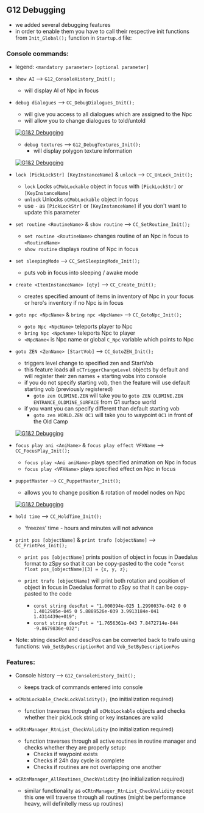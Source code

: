 ## G12 Debugging
 - we added several debugging features
 - in order to enable them you have to call their respective init functions from `Init_Global();` function in `Startup.d` file:
  
### Console commands:
  * legend: `<mandatory parameter>` `[optional parameter]`
  
  * `show AI` --> `G12_ConsoleHistory_Init();` 
      *   will display AI of Npc in focus

  * `debug dialogues` --> `CC_DebugDialogues_Init();`
      * will give you access to all dialogues which are assigned to the Npc
      * will allow you to change dialogues to told/untold

    [![G1&2 Debugging](https://img.youtube.com/vi/T0Dm3VQXX40/0.jpg)](https://www.youtube.com/watch?v=T0Dm3VQXX40)

	* `debug textures` --> `G12_DebugTextures_Init();`
      * will display polygon texture information

    [![G1&2 Debugging](https://img.youtube.com/vi/AvF2FuamDPM/0.jpg)](https://www.youtube.com/watch?v=AvF2FuamDPM)

  * `lock [PickLockStr] [KeyInstanceName]` & `unlock` --> `CC_UnLock_Init();`
      * `lock` Locks `oCMobLockable` object in focus with `[PickLockStr]` or `[KeyInstanceName]`
      * `unlock` Unlocks `oCMobLockable` object in focus
	  * use `-` as `[PickLockStr]` or `[KeyInstanceName]` if you don't want to update this parameter

  * `set routine <RoutineName>` & `show routine` --> `CC_SetRoutine_Init();`
      * `set routine <RoutineName>` changes routine of an Npc in focus to `<RoutineName>`
      * `show routine` displays routine of Npc in focus

  * `set sleepingMode` --> `CC_SetSleepingMode_Init();`
      * puts vob in focus into sleeping / awake mode
	  
  * `create <ItemInstanceName> [qty]` --> `CC_Create_Init();`
      * creates specified amount of items in inventory of Npc in your focus or hero's inventory if no Npc is in focus

  * `goto npc <NpcName>` & `bring npc <NpcName>` --> `CC_GotoNpc_Init();`
      * `goto Npc <NpcName>` teleports player to Npc
      * `bring Npc <NpcName>` teleports Npc to player
	  * `<NpcName<` is Npc name or global `C_Npc` variable which points to Npc

  * `goto ZEN <ZenName> [StartVob]` --> `CC_GotoZEN_Init();`
      * triggers level change to specified zen and StartVob
      * this feature loads all `oCTriggerChangeLevel` objects by default and will register their zen names + starting vobs into console
      * if you do not specify starting vob, then the feature will use default starting vob (previously registered)
          * `goto zen OLDMINE.ZEN` will take you to `goto ZEN OLDMINE.ZEN ENTRANCE_OLDMINE_SURFACE` from G1 surface world
      * if you want you can specify different than default starting vob
          * `goto zen WORLD.ZEN OC1` will take you to waypoint `OC1` in front of the Old Camp

    [![G1&2 Debugging](https://img.youtube.com/vi/aP23vubB6Mc/0.jpg)](https://www.youtube.com/watch?v=aP23vubB6Mc)

  * `focus play ani <AniName>` & `focus play effect VFXName` --> `CC_FocusPlay_Init();`
      * `focus play <Ani aniName>` plays specified animation on Npc in focus
      * `focus play <VFXName>` plays specified effect on Npc in focus

  * `puppetMaster` --> `CC_PuppetMaster_Init();`
      * allows you to change position & rotation of model nodes on Npc

    [![G1&2 Debugging](https://img.youtube.com/vi/le2BhxYEG9Y/0.jpg)](https://www.youtube.com/watch?v=le2BhxYEG9Y)

  * `hold time` --> `CC_HoldTime_Init();`
      * 'freezes' time - hours and minutes will not advance

  * `print pos [objectName]` & `print trafo [objectName]` --> `CC_PrintPos_Init();`
      * `print pos [objectName]` prints position of object in focus in Daedalus format to zSpy so that it can be copy-pasted to the code
        *`const float pos_[objectName][3] = {x, y, z};`
		
      * `print trafo [objectName]` will print both rotation and position of object in focus in Daedalus format to zSpy so that it can be copy-pasted to the code
        * `const string descRot = "1.000394e-025 1.2990037e-042 0 0 1.4012985e-045 0 5.8889526e-039 3.9913184e-041 1.4314439e+019";`
        * `const string descPot = "1.7656361e-043 7.8472714e-044 -9.8679836e-032";`

   * Note: string descRot and descPos can be converted back to trafo using functions: `Vob_SetByDescriptionRot` and `Vob_SetByDescriptionPos`

### Features:

  * Console history --> `G12_ConsoleHistory_Init();`
      * keeps track of commands entered into console

 * `oCMobLockable_CheckLockValidity();` (no initialization required)
      * function traverses through all `oCMobLockable` objects and checks whether their pickLock string or key instances are valid

  * `oCRtnManager_RtnList_CheckValidity` (no initialization required)
      * function traverses through all active routines in routine manager and checks whether they are properly setup:
          * Checks if waypoint exists
          * Checks if 24h day cycle is complete
          * Checks if routines are not overlapping one another

  * `oCRtnManager_AllRoutines_CheckValidity` (no initialization required)
      * similar functionality as `oCRtnManager_RtnList_CheckValidity` except this one will traverse through all routines (might be performance heavy, will definitelly mess up routines)
